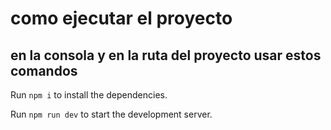
  # como ejecutar el proyecto


  ## en la consola y en la ruta del proyecto usar estos comandos 

  Run `npm i` to install the dependencies.

  Run `npm run dev` to start the development server.
  
